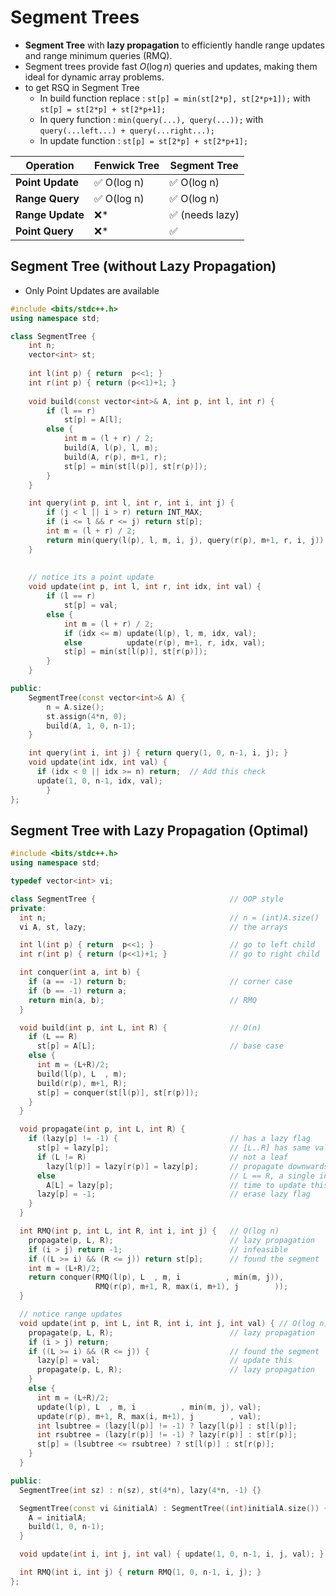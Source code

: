 # Segment Trees

* **Segment Tree** with **lazy propagation** to efficiently handle range updates and range minimum queries (RMQ).
* Segment trees provide fast $O(\log n)$ queries and updates, making them ideal for dynamic array problems.
* to get RSQ in Segment Tree
    * In build function replace : `st[p] = min(st[2*p], st[2*p+1]);` with `st[p] = st[2*p] + st[2*p+1];`
    * In query function : `min(query(...), query(...));`  with `query(...left...) + query(...right...);`
    * In update function : `st[p] = st[2*p] + st[2*p+1];`


| **Operation**    | **Fenwick Tree** | **Segment Tree** |
| ---------------- | ---------------- | ---------------- |
| **Point Update** | ✅ O(log n)       | ✅ O(log n)       |
| **Range Query**  | ✅ O(log n)       | ✅ O(log n)       |
| **Range Update** | ❌*               | ✅ (needs lazy)   |
| **Point Query**  | ❌*               | ✅                |

## Segment Tree (without Lazy Propagation)

* Only Point Updates are available

````c++
#include <bits/stdc++.h>
using namespace std;

class SegmentTree {
    int n;
    vector<int> st;
  
    int l(int p) { return  p<<1; }
    int r(int p) { return (p<<1)+1; }
  
    void build(const vector<int>& A, int p, int l, int r) {
        if (l == r)
            st[p] = A[l];
        else {
            int m = (l + r) / 2;
            build(A, l(p), l, m);
            build(A, r(p), m+1, r);
            st[p] = min(st[l(p)], st[r(p)]);
        }
    }

    int query(int p, int l, int r, int i, int j) {
        if (j < l || i > r) return INT_MAX;
        if (i <= l && r <= j) return st[p];
        int m = (l + r) / 2;
        return min(query(l(p), l, m, i, j), query(r(p), m+1, r, i, j));
    }
		
  
  	// notice its a point update
    void update(int p, int l, int r, int idx, int val) {
        if (l == r)
            st[p] = val;
        else {
            int m = (l + r) / 2;
            if (idx <= m) update(l(p), l, m, idx, val);
            else          update(r(p), m+1, r, idx, val);
            st[p] = min(st[l(p)], st[r(p)]);
        }
    }

public:
    SegmentTree(const vector<int>& A) {
        n = A.size();
        st.assign(4*n, 0);
        build(A, 1, 0, n-1);
    }

    int query(int i, int j) { return query(1, 0, n-1, i, j); }
    void update(int idx, int val) { 
      if (idx < 0 || idx >= n) return;  // Add this check
      update(1, 0, n-1, idx, val); 
		}
};
````



## Segment Tree with Lazy Propagation (Optimal)

```c++
#include <bits/stdc++.h>
using namespace std;

typedef vector<int> vi;

class SegmentTree {                              // OOP style
private:
  int n;                                         // n = (int)A.size()
  vi A, st, lazy;                                // the arrays

  int l(int p) { return  p<<1; }                 // go to left child
  int r(int p) { return (p<<1)+1; }              // go to right child

  int conquer(int a, int b) {
    if (a == -1) return b;                       // corner case
    if (b == -1) return a;
    return min(a, b);                            // RMQ
  }

  void build(int p, int L, int R) {              // O(n)
    if (L == R)
      st[p] = A[L];                              // base case
    else {
      int m = (L+R)/2;
      build(l(p), L  , m);
      build(r(p), m+1, R);
      st[p] = conquer(st[l(p)], st[r(p)]);
    }
  }

  void propagate(int p, int L, int R) {
    if (lazy[p] != -1) {                         // has a lazy flag
      st[p] = lazy[p];                           // [L..R] has same value
      if (L != R)                                // not a leaf
        lazy[l(p)] = lazy[r(p)] = lazy[p];       // propagate downwards
      else                                       // L == R, a single index
        A[L] = lazy[p];                          // time to update this
      lazy[p] = -1;                              // erase lazy flag
    }
  }

  int RMQ(int p, int L, int R, int i, int j) {   // O(log n)
    propagate(p, L, R);                          // lazy propagation
    if (i > j) return -1;                        // infeasible
    if ((L >= i) && (R <= j)) return st[p];      // found the segment
    int m = (L+R)/2;
    return conquer(RMQ(l(p), L  , m, i          , min(m, j)),
                   RMQ(r(p), m+1, R, max(i, m+1), j        ));
  }

  // notice range updates
  void update(int p, int L, int R, int i, int j, int val) { // O(log n)
    propagate(p, L, R);                          // lazy propagation
    if (i > j) return;
    if ((L >= i) && (R <= j)) {                  // found the segment
      lazy[p] = val;                             // update this
      propagate(p, L, R);                        // lazy propagation
    }
    else {
      int m = (L+R)/2;
      update(l(p), L  , m, i          , min(m, j), val);
      update(r(p), m+1, R, max(i, m+1), j        , val);
      int lsubtree = (lazy[l(p)] != -1) ? lazy[l(p)] : st[l(p)];
      int rsubtree = (lazy[r(p)] != -1) ? lazy[r(p)] : st[r(p)];
      st[p] = (lsubtree <= rsubtree) ? st[l(p)] : st[r(p)];
    }
  }

public:
  SegmentTree(int sz) : n(sz), st(4*n), lazy(4*n, -1) {}

  SegmentTree(const vi &initialA) : SegmentTree((int)initialA.size()) {
    A = initialA;
    build(1, 0, n-1);
  }

  void update(int i, int j, int val) { update(1, 0, n-1, i, j, val); }

  int RMQ(int i, int j) { return RMQ(1, 0, n-1, i, j); }
};
```

